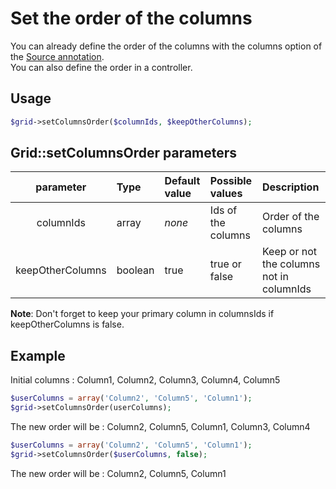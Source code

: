 Set the order of the columns
============================

You can already define the order of the columns with the columns option of the [Source annotation](../columns_configuration/annotations/source_annotation.md).  
You can also define the order in a controller.

## Usage
```php
$grid->setColumnsOrder($columnIds, $keepOtherColumns);
```

## Grid::setColumnsOrder parameters

|parameter|Type|Default value|Possible values|Description|
|:--:|:--|:--|:--|:--|
|columnIds|array|_none_|Ids of the columns|Order of the columns|
|keepOtherColumns|boolean|true|true or false|Keep or not the columns not in columnIds|

**Note**: Don't forget to keep your primary column in columnsIds if keepOtherColumns is false.

## Example

Initial columns : Column1, Column2, Column3, Column4, Column5

```php
$userColumns = array('Column2', 'Column5', 'Column1');
$grid->setColumnsOrder(userColumns);
```

The new order will be : Column2, Column5, Column1, Column3, Column4

```php
$userColumns = array('Column2', 'Column5', 'Column1');
$grid->setColumnsOrder($userColumns, false);
```

The new order will be : Column2, Column5, Column1
